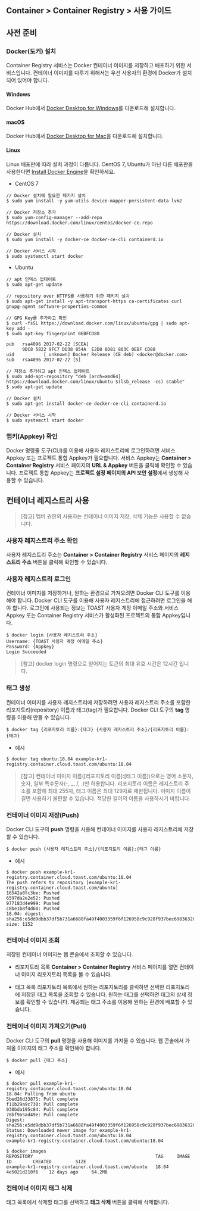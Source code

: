 ## Container > Container Registry > 사용 가이드

## 사전 준비
### Docker(도커) 설치
Container Registry 서비스는 Docker 컨테이너 이미지를 저장하고 배포하기 위한 서비스입니다. 컨테이너 이미지를 다루기 위해서는 우선 사용자의 환경에 Docker가 설치되어 있어야 합니다.

#### Windows
Docker Hub에서 [Docker Desktop for Windows](https://hub.docker.com/editions/community/docker-ce-desktop-windows)를 다운로드해 설치합니다.

#### macOS
Docker Hub에서 [Docker Desktop for Mac](https://hub.docker.com/editions/community/docker-ce-desktop-mac)을 다운로드해 설치합니다.

#### Linux
Linux 배포판에 따라 설치 과정이 다릅니다. CentOS 7, Ubuntu가 아닌 다른 배포판을 사용한다면 [Install Docker Engine](https://docs.docker.com/engine/install)을 확인하세요.

* CentOS 7
```
// Docker 설치에 필요한 패키지 설치
$ sudo yum install -y yum-utils device-mapper-persistent-data lvm2

// Docker 저장소 추가
$ sudo yum-config-manager --add-repo https://download.docker.com/linux/centos/docker-ce.repo

// Docker 설치
$ sudo yum install -y docker-ce docker-ce-cli containerd.io

// Docker 서비스 시작
$ sudo systemctl start docker
```

* Ubuntu
```
// apt 인덱스 업데이트
$ sudo apt-get update

// repository over HTTPS를 사용하기 위한 패키지 설치
$ sudo apt-get install -y apt-transport-https ca-certificates curl gnupg-agent software-properties-common

// GPG Key를 추가하고 확인
$ curl -fsSL https://download.docker.com/linux/ubuntu/gpg | sudo apt-key add -
$ sudo apt-key fingerprint 0EBFCD88

pub   rsa4096 2017-02-22 [SCEA]
      9DC8 5822 9FC7 DD38 854A  E2D8 8D81 803C 0EBF CD88
uid           [ unknown] Docker Release (CE deb) <docker@docker.com>
sub   rsa4096 2017-02-22 [S]

// 저장소 추가하고 apt 인덱스 업데이트
$ sudo add-apt-repository "deb [arch=amd64] https://download.docker.com/linux/ubuntu $(lsb_release -cs) stable"
$ sudo apt-get update

// Docker 설치
$ sudo apt-get install docker-ce docker-ce-cli containerd.io

// Docker 서비스 시작
$ sudo systemctl start docker
```

### 앱키(Appkey) 확인
Docker 명령줄 도구(CLI)를 이용해 사용자 레지스트리에 로그인하려면 서비스 Appkey 또는 프로젝트 통합 Appkey가 필요합니다. 서비스 Appkey는 **Container > Container Registry** 서비스 페이지의 **URL & Appkey** 버튼을 클릭해 확인할 수 있습니다. 프로젝트 통합 Appkey는 **프로젝트 설정 페이지의 API 보안 설정**에서 생성해 사용할 수 있습니다.

## 컨테이너 레지스트리 사용

> [참고]
> 멤버 권한의 사용자는 컨테이너 이미지 저장, 삭제 기능은 사용할 수 없습니다.

### 사용자 레지스트리 주소 확인
사용자 레지스트리 주소는 **Container > Container Registry** 서비스 페이지의 **레지스트리 주소** 버튼을 클릭해 확인할 수 있습니다.

### 사용자 레지스트리 로그인
컨테이너 이미지를 저장하거나, 원하는 환경으로 가져오려면 Docker CLI 도구를 이용해야 합니다. Docker CLI 도구를 이용해 사용자 레지스트리에 접근하려면 로그인을 해야 합니다. 로그인에 사용되는 정보는 TOAST 사용자 계정 이메일 주소와 서비스 Appkey 또는 Container Registry 서비스가 활성화된 프로젝트의 통합 Appkey입니다.

```
$ docker login {사용자 레지스트리 주소}
Username: {TOAST 사용자 계정 이메일 주소}
Password: {Appkey}
Login Succeeded
```

> [참고]
> docker login 명령으로 얻어지는 토큰의 최대 유효 시간은 12시간 입니다.

### 태그 생성

컨테이너 이미지를 사용자 레지스트리에 저장하려면 사용자 레지스트리 주소를 포함한 리포지토리(repository) 이름과 태그(tag)가 필요합니다. Docker CLI 도구의 **tag** 명령을 이용해 만들 수 있습니다.

```
$ docker tag {리포지토리 이름}:{태그} {사용자 레지스트리 주소}/{리포지토리 이름}:{태그}
```

* 예시
```
$ docker tag ubuntu:18.04 example-kr1-registry.container.cloud.toast.com/ubuntu:18.04
```

> [참고]
> 컨테이너 이미지 이름([리포지토리 이름]:[태그 이름])으로는 영어 소문자, 숫자, 일부 특수문자(-, _, /, .)만 허용합니다. 리포지토리 이름은 레지스트리 주소를 포함해 최대 255자, 태그 이름은 최대 129자로 제한됩니다. 이미지 이름이 길면 사용하기 불편할 수 있습니다. 적당한 길이의 이름을 사용하시기 바랍니다.

### 컨테이너 이미지 저장(Push)
Docker CLI 도구의 **push** 명령을 사용해 컨테이너 이미지를 사용자 레지스트리에 저장할 수 있습니다.

```
$ docker push {사용자 레지스트리 주소}/{리포지토리 이름}:{태그 이름}
```

* 예시
```
$ docker push example-kr1-registry.container.cloud.toast.com/ubuntu:18.04
The push refers to repository [example-kr1-registry.container.cloud.toast.com/ubuntu]
16542a8fc3be: Pushed
6597da2e2e52: Pushed
977183d4e999: Pushed
c8be1b8f4d60: Pushed
18.04: digest: sha256:e5dd9dbb37df5b731a6688fa49f4003359f6f126958c9c928f937bec69836320 size: 1152
```

### 컨테이너 이미지 조회
저장된 컨테이너 이미지는 웹 콘솔에서 조회할 수 있습니다.

* 리포지토리 목록
**Container > Container Registry** 서비스 페이지를 열면 컨테이너 이미지 리포지토리 목록을 볼 수 있습니다.

* 태그 목록
리포지토리 목록에서 원하는 리포지토리를 클릭하면 선택한 리포지토리에 저장된 태그 목록을 조회할 수 있습니다. 원하는 태그를 선택하면 태그의 상세 정보를 확인할 수 있습니다. 제공되는 태그 주소를 이용해 원하는 환경에 배포할 수 있습니다.

### 컨테이너 이미지 가져오기(Pull)
Docker CLI 도구의 **pull** 명령을 사용해 이미지를 가져올 수 있습니다. 웹 콘솔에서 가져올 이미지의 태그 주소를 확인해야 합니다.

```
$ docker pull {태그 주소}
```

* 예시
```
$ docker pull example-kr1-registry.container.cloud.toast.com/ubuntu:18.04
18.04: Pulling from ubuntu
5bed26d33875: Pull complete
f11b29a9c730: Pull complete
930bda195c84: Pull complete
78bf9a5ad49e: Pull complete
Digest: sha256:e5dd9dbb37df5b731a6688fa49f4003359f6f126958c9c928f937bec69836320
Status: Downloaded newer image for example-kr1-registry.container.cloud.toast.com/ubuntu:18.04
example-kr1-registry.container.cloud.toast.com/ubuntu:18.04

$ docker images
REPOSITORY                                              TAG     IMAGE ID        CREATED         SIZE
example-kr1-registry.container.cloud.toast.com/ubuntu   18.04   4e5021d210f6    12 days ago     64.2MB
```

### 컨테이너 이미지 태그 삭제
태그 목록에서 삭제할 태그를 선택하고 **태그 삭제** 버튼을 클릭해 삭제합니다.
